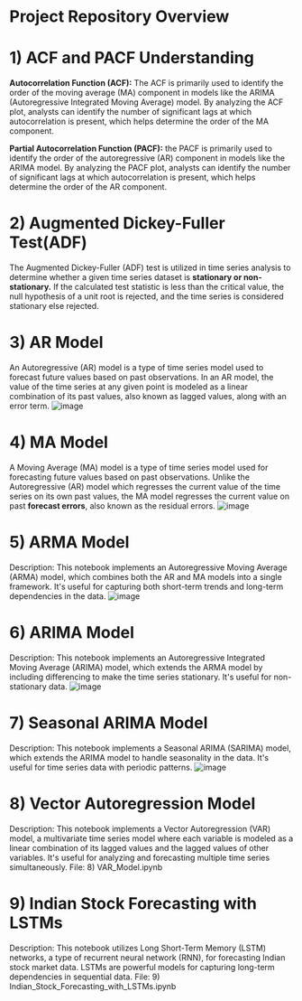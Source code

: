 # Project Repository Overview
# 1) ACF and PACF Understanding

**Autocorrelation Function (ACF):** The ACF is primarily used to identify the order of the moving average (MA) component in models like the ARIMA (Autoregressive Integrated Moving Average) model.
By analyzing the ACF plot, analysts can identify the number of significant lags at which autocorrelation is present, which helps determine the order of the MA component.

**Partial Autocorrelation Function (PACF):** the PACF is primarily used to identify the order of the autoregressive (AR) component in models like the ARIMA model.
By analyzing the PACF plot, analysts can identify the number of significant lags at which autocorrelation is present, which helps determine the order of the AR component.

# 2) Augmented Dickey-Fuller Test(ADF)

The Augmented Dickey-Fuller (ADF) test is utilized in time series analysis to determine whether a given time series dataset is **stationary or non-stationary.** 
If the calculated test statistic is less than the critical value, the null hypothesis of a unit root is rejected, and the time series is considered stationary else rejected.


# 3) AR Model

An Autoregressive (AR) model is a type of time series model used to forecast future values based on past observations. In an AR model, the value of the time series at any given point is modeled as a linear combination of its past values, also known as lagged values, along with an error term. 
![image](https://github.com/Deepakkori45/Time_Series_Forecasting/assets/111627339/0e72fc2b-b316-4061-bf0e-ee3a1e8e952e)

# 4) MA Model

A Moving Average (MA) model is a type of time series model used for forecasting future values based on past observations. Unlike the Autoregressive (AR) model which regresses the current value of the time series on its own past values, the MA model regresses the current value on past **forecast errors**, also known as the residual errors.
![image](https://github.com/Deepakkori45/Time_Series_Forecasting/assets/111627339/8eb58af6-3619-4c70-b9cc-f20e7145cefc)




# 5) ARMA Model

Description: This notebook implements an Autoregressive Moving Average (ARMA) model, which combines both the AR and MA models into a single framework. It's useful for capturing both short-term trends and long-term dependencies in the data.
![image](https://github.com/Deepakkori45/Time_Series_Forecasting/assets/111627339/52c6deef-4d86-4e80-908e-a933005da89e)

 
# 6) ARIMA Model

Description: This notebook implements an Autoregressive Integrated Moving Average (ARIMA) model, which extends the ARMA model by including differencing to make the time series stationary. It's useful for non-stationary data.
![image](https://github.com/Deepakkori45/Time_Series_Forecasting/assets/111627339/317fcf46-df79-4ac1-8576-fcb6d716d640)


# 7) Seasonal ARIMA Model

Description: This notebook implements a Seasonal ARIMA (SARIMA) model, which extends the ARIMA model to handle seasonality in the data. It's useful for time series data with periodic patterns.
![image](https://github.com/Deepakkori45/Time_Series_Forecasting/assets/111627339/9055f326-79cc-499c-bba2-403eaa6f6951)


# 8) Vector Autoregression Model

Description: This notebook implements a Vector Autoregression (VAR) model, a multivariate time series model where each variable is modeled as a linear combination of its lagged values and the lagged values of other variables. It's useful for analyzing and forecasting multiple time series simultaneously.
File: 8) VAR_Model.ipynb

# 9) Indian Stock Forecasting with LSTMs
Description: This notebook utilizes Long Short-Term Memory (LSTM) networks, a type of recurrent neural network (RNN), for forecasting Indian stock market data. LSTMs are powerful models for capturing long-term dependencies in sequential data.
File: 9) Indian_Stock_Forecasting_with_LSTMs.ipynb
